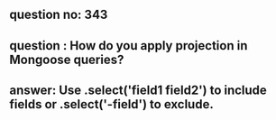 
      
## question no: 343

## question : How do you apply projection in Mongoose queries?

## answer: Use .select('field1 field2') to include fields or .select('-field') to exclude.
      